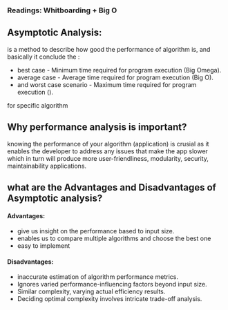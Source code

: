 ### Readings: Whitboarding + Big O

## Asymptotic Analysis:
is a method to describe how good the performance of algorithm is, and basically it conclude the :

- best case - Minimum time required for program execution (Big Omega).
- average case - Average time required for program execution (Big O).
- and worst case scenario - Maximum time required for program execution ().

for specific algorithm

## Why performance analysis is important?

knowing the performance of your algorithm (application)
is  crusial as it enables the developer to address any issues that make the app slower which in turn will produce more user-friendliness, modularity, security, maintainability applications.

## what are the Advantages and Disadvantages of Asymptotic analysis?

#### Advantages:

- give us insight on the performance based to input size.
- enables us to compare multiple algorithms and choose the best one  
- easy to implement

#### Disadvantages:
- inaccurate estimation of algorithm performance metrics.
- Ignores varied performance-influencing factors beyond input size.
- Similar complexity, varying actual efficiency results.
- Deciding optimal complexity involves intricate trade-off analysis.